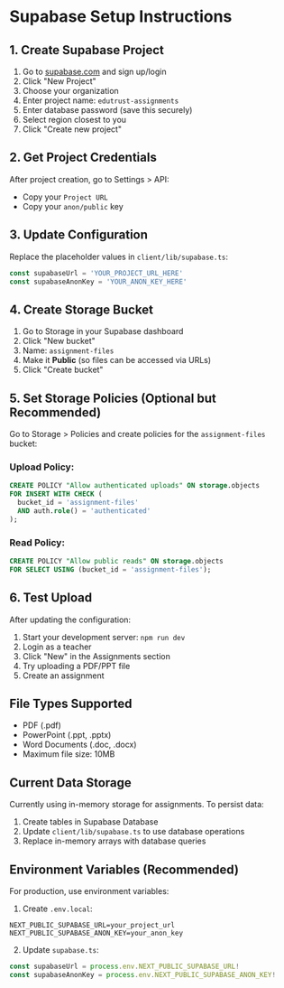 # Supabase Setup Instructions

## 1. Create Supabase Project

1. Go to [supabase.com](https://supabase.com) and sign up/login
2. Click "New Project"
3. Choose your organization
4. Enter project name: `edutrust-assignments`
5. Enter database password (save this securely)
6. Select region closest to you
7. Click "Create new project"

## 2. Get Project Credentials

After project creation, go to Settings > API:
- Copy your `Project URL`
- Copy your `anon/public` key

## 3. Update Configuration

Replace the placeholder values in `client/lib/supabase.ts`:

```typescript
const supabaseUrl = 'YOUR_PROJECT_URL_HERE'
const supabaseAnonKey = 'YOUR_ANON_KEY_HERE'
```

## 4. Create Storage Bucket

1. Go to Storage in your Supabase dashboard
2. Click "New bucket"
3. Name: `assignment-files`
4. Make it **Public** (so files can be accessed via URLs)
5. Click "Create bucket"

## 5. Set Storage Policies (Optional but Recommended)

Go to Storage > Policies and create policies for the `assignment-files` bucket:

### Upload Policy:
```sql
CREATE POLICY "Allow authenticated uploads" ON storage.objects
FOR INSERT WITH CHECK (
  bucket_id = 'assignment-files' 
  AND auth.role() = 'authenticated'
);
```

### Read Policy:
```sql
CREATE POLICY "Allow public reads" ON storage.objects
FOR SELECT USING (bucket_id = 'assignment-files');
```

## 6. Test Upload

After updating the configuration:
1. Start your development server: `npm run dev`
2. Login as a teacher
3. Click "New" in the Assignments section
4. Try uploading a PDF/PPT file
5. Create an assignment

## File Types Supported

- PDF (.pdf)
- PowerPoint (.ppt, .pptx)
- Word Documents (.doc, .docx)
- Maximum file size: 10MB

## Current Data Storage

Currently using in-memory storage for assignments. To persist data:

1. Create tables in Supabase Database
2. Update `client/lib/supabase.ts` to use database operations
3. Replace in-memory arrays with database queries

## Environment Variables (Recommended)

For production, use environment variables:

1. Create `.env.local`:
```
NEXT_PUBLIC_SUPABASE_URL=your_project_url
NEXT_PUBLIC_SUPABASE_ANON_KEY=your_anon_key
```

2. Update `supabase.ts`:
```typescript
const supabaseUrl = process.env.NEXT_PUBLIC_SUPABASE_URL!
const supabaseAnonKey = process.env.NEXT_PUBLIC_SUPABASE_ANON_KEY!
```
